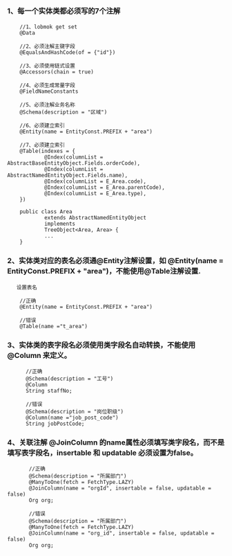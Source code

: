 
### 1、每一个实体类都必须写的7个注解

        //1、lobmok get set
        @Data
        
        //2、必须注解主键字段
        @EqualsAndHashCode(of = {"id"})
        
        //3、必须使用链式设置
        @Accessors(chain = true) 
        
        //4、必须生成常量字段
        @FieldNameConstants
        
        //5、必须注解业务名称
        @Schema(description = "区域")
        
        //6、必须建立索引
        @Entity(name = EntityConst.PREFIX + "area")
        
        //7、必须建立索引
        @Table(indexes = {
                @Index(columnList = AbstractBaseEntityObject.Fields.orderCode),
                @Index(columnList = AbstractNamedEntityObject.Fields.name),
                @Index(columnList = E_Area.code),
                @Index(columnList = E_Area.parentCode),
                @Index(columnList = E_Area.type),
        })
        
        public class Area
                extends AbstractNamedEntityObject
                implements
                TreeObject<Area, Area> {
                ...
        }
        
        
### 2、实体类对应的表名必须通@Entity注解设置，如 @Entity(name = EntityConst.PREFIX + "area")，不能使用@Table注解设置.
       
       设置表名
       
        //正确
        @Entity(name = EntityConst.PREFIX + "area")
        
        //错误
        @Table(name ="t_area")
        

### 3、实体类的表字段名必须使用类字段名自动转换，不能使用 @Column 来定义。
       
          //正确
          @Schema(description = "工号")
          @Column
          String staffNo;
      
          //错误
          @Schema(description = "岗位职级")
          @Column(name ="job_post_code")
          String jobPostCode;     

### 4、关联注解 @JoinColumn 的name属性必须填写类字段名，而不是填写表字段名，insertable 和 updatable 必须设置为false。

           //正确
           @Schema(description = "所属部门")
           @ManyToOne(fetch = FetchType.LAZY)
           @JoinColumn(name = "orgId", insertable = false, updatable = false)
           Org org;
           
           //错误
           @Schema(description = "所属部门")
           @ManyToOne(fetch = FetchType.LAZY)
           @JoinColumn(name = "org_id", insertable = false, updatable = false)
           Org org;
           
    